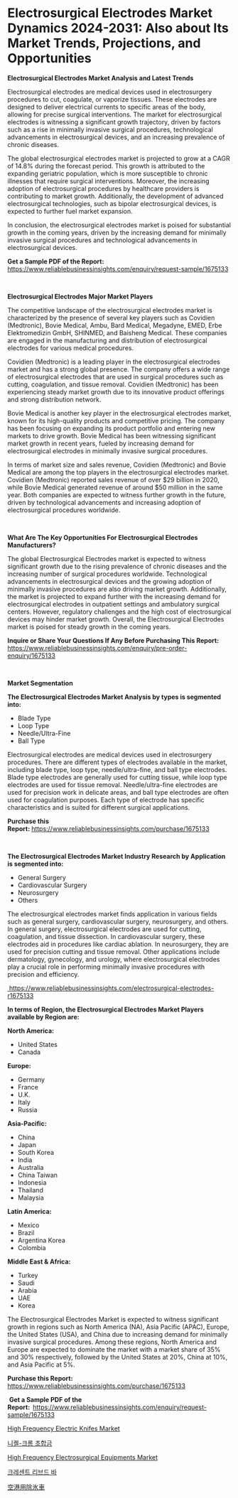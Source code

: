 <p><h1>Electrosurgical Electrodes Market Dynamics 2024-2031: Also about Its Market Trends, Projections, and Opportunities</h1></p><p><strong>Electrosurgical Electrodes Market Analysis and Latest Trends</strong></p>
<p><p>Electrosurgical electrodes are medical devices used in electrosurgery procedures to cut, coagulate, or vaporize tissues. These electrodes are designed to deliver electrical currents to specific areas of the body, allowing for precise surgical interventions. The market for electrosurgical electrodes is witnessing a significant growth trajectory, driven by factors such as a rise in minimally invasive surgical procedures, technological advancements in electrosurgical devices, and an increasing prevalence of chronic diseases.</p><p>The global electrosurgical electrodes market is projected to grow at a CAGR of 14.8% during the forecast period. This growth is attributed to the expanding geriatric population, which is more susceptible to chronic illnesses that require surgical interventions. Moreover, the increasing adoption of electrosurgical procedures by healthcare providers is contributing to market growth. Additionally, the development of advanced electrosurgical technologies, such as bipolar electrosurgical devices, is expected to further fuel market expansion.</p><p>In conclusion, the electrosurgical electrodes market is poised for substantial growth in the coming years, driven by the increasing demand for minimally invasive surgical procedures and technological advancements in electrosurgical devices.</p></p>
<p><strong>Get a Sample PDF of the Report:&nbsp;</strong> <a href="https://www.reliablebusinessinsights.com/enquiry/request-sample/1675133">https://www.reliablebusinessinsights.com/enquiry/request-sample/1675133</a></p>
<p>&nbsp;</p>
<p><strong>Electrosurgical Electrodes Major Market Players</strong></p>
<p><p>The competitive landscape of the electrosurgical electrodes market is characterized by the presence of several key players such as Covidien (Medtronic), Bovie Medical, Ambu, Bard Medical, Megadyne, EMED, Erbe Elektromedizin GmbH, SHINMED, and Baisheng Medical. These companies are engaged in the manufacturing and distribution of electrosurgical electrodes for various medical procedures.</p><p>Covidien (Medtronic) is a leading player in the electrosurgical electrodes market and has a strong global presence. The company offers a wide range of electrosurgical electrodes that are used in surgical procedures such as cutting, coagulation, and tissue removal. Covidien (Medtronic) has been experiencing steady market growth due to its innovative product offerings and strong distribution network.</p><p>Bovie Medical is another key player in the electrosurgical electrodes market, known for its high-quality products and competitive pricing. The company has been focusing on expanding its product portfolio and entering new markets to drive growth. Bovie Medical has been witnessing significant market growth in recent years, fueled by increasing demand for electrosurgical electrodes in minimally invasive surgical procedures.</p><p>In terms of market size and sales revenue, Covidien (Medtronic) and Bovie Medical are among the top players in the electrosurgical electrodes market. Covidien (Medtronic) reported sales revenue of over $29 billion in 2020, while Bovie Medical generated revenue of around $50 million in the same year. Both companies are expected to witness further growth in the future, driven by technological advancements and increasing adoption of electrosurgical procedures worldwide.</p></p>
<p>&nbsp;</p>
<p><strong>What Are The Key Opportunities For Electrosurgical Electrodes Manufacturers?</strong></p>
<p><p>The global Electrosurgical Electrodes market is expected to witness significant growth due to the rising prevalence of chronic diseases and the increasing number of surgical procedures worldwide. Technological advancements in electrosurgical devices and the growing adoption of minimally invasive procedures are also driving market growth. Additionally, the market is projected to expand further with the increasing demand for electrosurgical electrodes in outpatient settings and ambulatory surgical centers. However, regulatory challenges and the high cost of electrosurgical devices may hinder market growth. Overall, the Electrosurgical Electrodes market is poised for steady growth in the coming years.</p></p>
<p><strong>Inquire or Share Your Questions If Any Before Purchasing This Report:</strong> <a href="https://www.reliablebusinessinsights.com/enquiry/pre-order-enquiry/1675133">https://www.reliablebusinessinsights.com/enquiry/pre-order-enquiry/1675133</a></p>
<p>&nbsp;</p>
<p><strong>Market Segmentation</strong></p>
<p><strong>The Electrosurgical Electrodes Market Analysis by types is segmented into:</strong></p>
<p><ul><li>Blade Type</li><li>Loop Type</li><li>Needle/Ultra-Fine</li><li>Ball Type</li></ul></p>
<p><p>Electrosurgical electrodes are medical devices used in electrosurgery procedures. There are different types of electrodes available in the market, including blade type, loop type, needle/ultra-fine, and ball type electrodes. Blade type electrodes are generally used for cutting tissue, while loop type electrodes are used for tissue removal. Needle/ultra-fine electrodes are used for precision work in delicate areas, and ball type electrodes are often used for coagulation purposes. Each type of electrode has specific characteristics and is suited for different surgical applications.</p></p>
<p><strong>Purchase this Report:&nbsp;</strong><a href="https://www.reliablebusinessinsights.com/purchase/1675133">https://www.reliablebusinessinsights.com/purchase/1675133</a></p>
<p>&nbsp;</p>
<p><strong>The Electrosurgical Electrodes Market Industry Research by Application is segmented into:</strong></p>
<p><ul><li>General Surgery</li><li>Cardiovascular Surgery</li><li>Neurosurgery</li><li>Others</li></ul></p>
<p><p>The electrosurgical electrodes market finds application in various fields such as general surgery, cardiovascular surgery, neurosurgery, and others. In general surgery, electrosurgical electrodes are used for cutting, coagulation, and tissue dissection. In cardiovascular surgery, these electrodes aid in procedures like cardiac ablation. In neurosurgery, they are used for precision cutting and tissue removal. Other applications include dermatology, gynecology, and urology, where electrosurgical electrodes play a crucial role in performing minimally invasive procedures with precision and efficiency.</p></p>
<p><a href="https://www.reliablebusinessinsights.com/electrosurgical-electrodes-r1675133">&nbsp;https://www.reliablebusinessinsights.com/electrosurgical-electrodes-r1675133</a></p>
<p><strong>In terms of Region, the Electrosurgical Electrodes Market Players available by Region are:</strong></p>
<p>
    <p> <strong> North America: </strong>
        <ul>
            <li>United States</li>
            <li>Canada</li>
        </ul>
        </p> 
    <p> <strong> Europe: </strong>
        <ul>
            <li>Germany</li>
            <li>France</li>
            <li>U.K.</li>
            <li>Italy</li>
            <li>Russia</li>
        </ul>
        </p> 
    <p> <strong> Asia-Pacific: </strong>
        <ul>
            <li>China</li>
            <li>Japan</li>
            <li>South Korea</li>
            <li>India</li>
            <li>Australia</li>
            <li>China Taiwan</li>
            <li>Indonesia</li>
            <li>Thailand</li>
            <li>Malaysia</li>
        </ul>
        </p> 
    <p> <strong> Latin America: </strong>
        <ul>
            <li>Mexico</li>
            <li>Brazil</li>
            <li>Argentina Korea</li>
            <li>Colombia</li>
        </ul>
        </p> 
    <p> <strong> Middle East & Africa: </strong>
        <ul>
            <li>Turkey</li>
            <li>Saudi</li>
            <li>Arabia</li>
            <li>UAE</li>
            <li>Korea</li>
        </ul>
    </p>
    </p>
<p><p>The Electrosurgical Electrodes Market is expected to witness significant growth in regions such as North America (NA), Asia Pacific (APAC), Europe, the United States (USA), and China due to increasing demand for minimally invasive surgical procedures. Among these regions, North America and Europe are expected to dominate the market with a market share of 35% and 30% respectively, followed by the United States at 20%, China at 10%, and Asia Pacific at 5%.</p></p>
<p><strong>Purchase this Report: </strong><a href="https://www.reliablebusinessinsights.com/purchase/1675133">https://www.reliablebusinessinsights.com/purchase/1675133</a></p>
<p>&nbsp;<strong>Get a Sample PDF of the Report:&nbsp;&nbsp;</strong><a href="https://www.reliablebusinessinsights.com/enquiry/request-sample/1675133">https://www.reliablebusinessinsights.com/enquiry/request-sample/1675133</a></p>
<p><strong></strong></p>
<p><p><a href="https://github.com/MyrtisWest1/Market-Research-Report-List-1/blob/main/high-frequency-electric-knifes-market.md">High Frequency Electric Knifes Market</a></p><p><a href="https://github.com/vs019sa3m8x/Market-Research-Report-List-2/blob/main/2642754101350.md">니켈-크롬 초합금</a></p><p><a href="https://github.com/LaceyZemlak1/Market-Research-Report-List-1/blob/main/high-frequency-electrosurgical-equipments-market.md">High Frequency Electrosurgical Equipments Market</a></p><p><a href="https://github.com/lzrvbyqzftro57/Market-Research-Report-List-2/blob/main/7546121101349.md">크레센트 리브드 바</a></p><p><a href="https://github.com/deonnorth8/Market-Research-Report-List-1/blob/main/1896339107250.md">空港用除氷車</a></p></p>